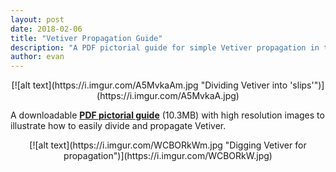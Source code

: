 ```yaml
---
layout: post
date: 2018-02-06
title: "Vetiver Propagation Guide"
description: "A PDF pictorial guide for simple Vetiver propagation in the subtropics"
author: evan
---
```

<div style="text-align:center" markdown="1">
[![alt text](https://i.imgur.com/A5MvkaAm.jpg "Dividing Vetiver into 'slips'")](https://i.imgur.com/A5MvkaA.jpg)
</div>

A downloadable [**PDF pictorial guide**](https://u.teknik.io/l8IcH.pdf) (10.3MB) with high resolution images to illustrate how to easily divide and propagate Vetiver.

<div style="text-align:center" markdown="1">
[![alt text](https://i.imgur.com/WCBORkWm.jpg "Digging Vetiver for propagation")](https://i.imgur.com/WCBORkW.jpg)
</div>